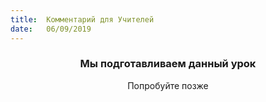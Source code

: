 ```yaml
---
title:  Комментарий для Учителей
date:   06/09/2019
---
```


### <center>Мы подготавливаем данный урок</center>
<center>Попробуйте позже</center>